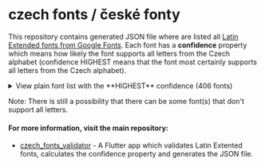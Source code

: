 # czech fonts / české fonty

This repository contains generated JSON file where are listed all [Latin Extended fonts from Google Fonts]((https://fonts.google.com/?subset=latin-ext)). Each font has a **confidence** property which means how likely the font supports all letters from the Czech alphabet (confidence HIGHEST means that the font most certainly supports all letters from the Czech alphabet).

<details><summary>View plain font list with the **HIGHEST** confidence (406 fonts)</summary>
    <pre>
Abhaya Libre
Abril Fatface
Akronim
Alata
Alatsi
Alegreya
Alegreya SC
Alegreya Sans
Alegreya Sans SC
Aleo
Alfa Slab One
Almendra
Amatic SC
Amatica SC
Amiko
Amiri
Amita
Anaheim
Andada
Andika
Anonymous Pro
Anton
Arbutus
Arbutus Slab
Archivo Black
Archivo Narrow
Armata
Arsenal
Arya
Asap
Asar
Assistant
Athiti
Atma
Audiowide
Autour One
Average Sans
Bahiana
Bahianita
Bangers
Barlow
Barlow Condensed
Barlow Semi Condensed
Barriecito
Basic
Baskervville
Be Vietnam
Bebas Neue
Bellefair
Bellota
Berkshire Swash
Big Shoulders Display
Big Shoulders Text
BioRhyme
BioRhyme Expanded
Biryani
Black Ops One
Blinker
Bowlby One SC
Buenard
Bungee
Bungee Hairline
Bungee Inline
Bungee Outline
Bungee Shade
Butcherman
Cabin
Cabin Condensed
Cairo
Caladea
Calistoga
Cambay
Cantata One
Cantora One
Capriola
Cardo
Catamaran
Caveat
Caveat Brush
Chakra Petch
Changa
Charm
Charmonman
Cherry Swash
Chivo
Chonburi
Cinzel
Clicker Script
Coiny
Combo
Comfortaa
Cormorant Infant
Cormorant SC
Cormorant Unicase
Cormorant Upright
Courgette
Courier Prime
Cousine
Crete Round
Crimson Pro
Croissant One
Cutive
Cutive Mono
DM Serif Display
DM Serif Text
Dancing Script
David Libre
Dekko
Devonshire
Didact Gothic
Domine
Donegal One
Dosis
Duru Sans
Dynalight
EB Garamond
Eagle Lake
Eater
Eczar
Emblema One
Encode Sans
Encode Sans Condensed
Encode Sans Expanded
Encode Sans Semi Condensed
Encode Sans Semi Expanded
Englebert
Enriqueta
Exo
Exo 2
Fahkwang
Farro
Farsan
Faustina
Fira Code
Fira Mono
Fira Sans
Fira Sans Condensed
Fira Sans Extra Condensed
Fondamento
Forum
Francois One
Fruktur
Galindo
Gelasio
Gentium Basic
Gentium Book Basic
Girassol
Glegoo
Gotu
Grand Hotel
Great Vibes
Grenze
Habibi
Hammersmith One
Hanalei
Hanalei Fill
Headland One
Hepta Slab
Hind
Hind Guntur
Hind Madurai
Hind Siliguri
Hind Vadodara
IBM Plex Mono
IBM Plex Sans
IBM Plex Sans Condensed
IBM Plex Serif
Ibarra Real Nova
Inconsolata
Inder
Inika
Inknut Antiqua
Inria Sans
Inria Serif
Inter
Istok Web
Italianno
Jaldi
Jim Nightshade
Jockey One
Jomhuria
Josefin Sans
Joti One
Judson
Jura
Just Me Again Down Here
Kanit
Karma
Katibeh
Kaushan Script
Kavivanar
Kavoon
Kelly Slab
Khand
KoHo
Kodchasan
Krona One
Krub
Kulim Park
Kumar One
Kumar One Outline
Lalezar
Lato
Lekton
Lemonada
Lexend Exa
Lexend Giga
Lexend Mega
Lexend Peta
Lexend Tera
Lexend Zetta
Libre Baskerville
Libre Caslon Display
Libre Caslon Text
Libre Franklin
Limelight
Literata
Livvic
Lora
Magra
Major Mono Display
Mali
Manrope
Marcellus
Marcellus SC
Markazi Text
Martel
Martel Sans
Maven Pro
McLaren
MedievalSharp
Merriweather
Merriweather Sans
Metamorphous
Metrophobic
Milonga
Mina
Miriam Libre
Mirza
Mitr
Modern Antiqua
Mogra
Molengo
Monda
Montserrat
Montserrat Alternates
Mouse Memoirs
Mukta
Mukta Mahee
Mukta Malar
Mukta Vaani
Muli
New Rocker
News Cycle
Nosifer
Noticia Text
Noto Sans
Noto Serif
Nunito
Nunito Sans
Old Standard TT
Oldenburg
Open Sans
Oranienbaum
Oregano
Oswald
Overpass
Overpass Mono
Oxanium
Oxygen
Oxygen Mono
PT Mono
PT Sans
PT Sans Caption
PT Sans Narrow
PT Serif
PT Serif Caption
Pacifico
Palanquin
Palanquin Dark
Parisienne
Patrick Hand
Patrick Hand SC
Pattaya
Pavanam
Paytone One
Peralta
Petit Formal Script
Plaster
Play
Playfair Display
Playfair Display SC
Podkova
Pontano Sans
Poppins
Pragati Narrow
Press Start 2P
Prompt
Prosto One
Proza Libre
Public Sans
Purple Purse
Quando
Questrial
Quicksand
Quintessential
Racing Sans One
Radley
Rajdhani
Rakkas
Raleway
Raleway Dots
Rammetto One
Rasa
Red Hat Display
Red Hat Text
Rhodium Libre
Ribeye
Ribeye Marrow
Risque
Roboto
Roboto Condensed
Roboto Mono
Roboto Slab
Rokkitt
Romanesco
Ropa Sans
Rosarivo
Rozha One
Rubik
Rubik Mono One
Rum Raisin
Russo One
Sacramento
Saira
Saira Condensed
Saira Extra Condensed
Saira Semi Condensed
Saira Stencil One
Sanchez
Sancreek
Sansita
Sarabun
Sarala
Sarina
Sarpanch
Scada
Scope One
Secular One
Seymour One
Shojumaru
Shrikhand
Sigmar One
Signika
Signika Negative
Slabo 13px
Slabo 27px
Sonsie One
Sorts Mill Goudy
Source Code Pro
Source Sans Pro
Source Serif Pro
Space Mono
Spartan
Spectral
Spectral SC
Srisakdi
Staatliches
Stalemate
Stint Ultra Condensed
Stint Ultra Expanded
Stoke
Suez One
Sumana
Taviraj
Teko
Tenor Sans
Thasadith
Tillana
Tinos
Titillium Web
Tomorrow
Trirong
Trocchi
Trykker
Turret Road
Ubuntu
Ubuntu Condensed
Ubuntu Mono
Unica One
Unna
VT323
Varela
Varela Round
Vesper Libre
Viaoda Libre
Viga
Vollkorn
Vollkorn SC
Wellfleet
Work Sans
Yanone Kaffeesatz
Yeseva One
Yrsa
Zilla Slab
Zilla Slab Highlight
    </pre>
</details>

Note: There is still a possibility that there can be some font(s) that don't support all letters.
   
#### For more information, visit the main repository:
- [czech_fonts_validator](https://github.com/mzdm/czech_fonts_validator) - A Flutter app which validates Latin Extented fonts, calculates the confidence property and generates the JSON file.



